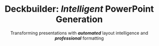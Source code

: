 ---
layout: Title Slide
title: "**Deckbuilder**: *Intelligent* PowerPoint Generation"
subtitle: "Transforming presentations with ___automated___ layout intelligence and ***professional*** formatting"
---